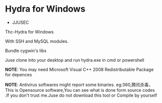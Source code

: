 # Hydra for Windows

- JJUSEC

Thc-Hydra for Windows

With SSH and MySQL modules.

Bundle cygwin's libs

Juse clone into your desktop and run hydra.exe in cmd or powershell

**NOTE**: You may need Microsoft Visual C++ 2008 Redistributable Package for depences

**NOTE**: Antivirus softwares might report some binaries. eg:360,腾讯杀毒，This is Opensource software,You can see what is done form source codes
.If you don't trust me.Juse do not download this tool or Compile by yourself
